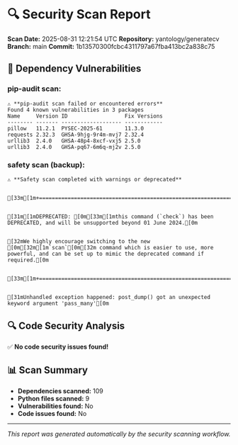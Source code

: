 # 🔍 Security Scan Report

**Scan Date:** 2025-08-31 12:21:54 UTC
**Repository:** yantology/generatecv
**Branch:** main
**Commit:** 1b13570300fcbc4311797a67fba413bc2a838c75

## 🚨 Dependency Vulnerabilities

### pip-audit scan:
```
⚠️ **pip-audit scan failed or encountered errors**
Found 4 known vulnerabilities in 3 packages
Name     Version ID                  Fix Versions
-------- ------- ------------------- ------------
pillow   11.2.1  PYSEC-2025-61       11.3.0
requests 2.32.3  GHSA-9hjg-9r4m-mvj7 2.32.4
urllib3  2.4.0   GHSA-48p4-8xcf-vxj5 2.5.0
urllib3  2.4.0   GHSA-pq67-6m6q-mj2v 2.5.0
```

### safety scan (backup):
```
⚠️ **Safety scan completed with warnings or deprecated**


[33m[1m+===========================================================================================================================================================================================+[0m


[31m[1mDEPRECATED: [0m[33m[1mthis command (`check`) has been DEPRECATED, and will be unsupported beyond 01 June 2024.[0m


[32mWe highly encourage switching to the new [0m[32m[1m`scan`[0m[32m command which is easier to use, more powerful, and can be set up to mimic the deprecated command if required.[0m


[33m[1m+===========================================================================================================================================================================================+[0m


[31mUnhandled exception happened: post_dump() got an unexpected keyword argument 'pass_many'[0m
```

## 🔍 Code Security Analysis

✅ **No code security issues found!**

## 📊 Scan Summary

- **Dependencies scanned:** 109
- **Python files scanned:** 9
- **Vulnerabilities found:** No
- **Code issues found:** No

---
*This report was generated automatically by the security scanning workflow.*
